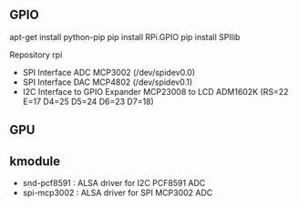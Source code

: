 GPIO
-------------
apt-get install python-pip
pip install RPi.GPIO
pip install SPIlib

Repository rpi
- SPI Interface ADC MCP3002 (/dev/spidev0.0)
- SPI Interface DAC MCP4802 (/dev/spidev0.1)
- I2C Interface to GPIO Expander MCP23008 to LCD ADM1602K (RS=22 E=17 D4=25 D5=24 D6=23 D7=18)

GPU
-------------

kmodule
-----------
- snd-pcf8591 : ALSA driver for I2C PCF8591 ADC
- spi-mcp3002 : ALSA driver for SPI MCP3002 ADC
